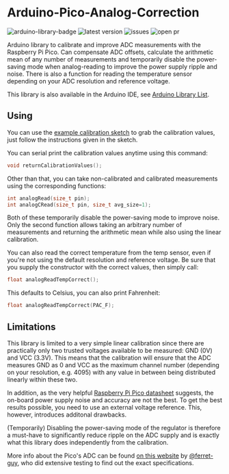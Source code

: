 # Arduino-Pico-Analog-Correction

![arduino-library-badge](https://www.ardu-badge.com/badge/PicoAnalogCorrection.svg?) ![latest version](https://img.shields.io/github/release/Phoenix1747/Arduino-Pico-Analog-Correction.svg?) ![issues](https://img.shields.io/github/issues/Phoenix1747/Arduino-Pico-Analog-Correction.svg?) ![open pr](https://img.shields.io/github/issues-pr-raw/phoenix1747/Arduino-Pico-Analog-Correction.svg?)

Arduino library to calibrate and improve ADC measurements with the Raspberry Pi Pico. Can compensate ADC offsets, calculate the arithmetic mean of any number of measurements and temporarily disable the power-saving mode when analog-reading to improve the power supply ripple and noise.
There is also a function for reading the temperature sensor depending on your ADC resolution and reference voltage.

This library is also available in the Arduino IDE, see [Arduino Library List](https://www.arduinolibraries.info/libraries/pico-analog-correction).

## Using

You can use the [example calibration sketch](examples/SimpleCalibration) to grab the calibration values, just follow the instructions given in the sketch.

You can serial print the calibration values anytime using this command:

```cpp
void returnCalibrationValues();
```

Other than that, you can take non-calibrated and calibrated measurements using the corresponding functions:

```cpp
int analogRead(size_t pin);
int analogCRead(size_t pin, size_t avg_size=1);
```

Both of these temporarily disable the power-saving mode to improve noise. Only the second function allows taking an arbitrary number of measurements and returning the arithmetic mean while also using the linear calibration.

You can also read the correct temperature from the temp sensor, even if you're not using the default resolution and reference voltage. Be sure that you supply the constructor with the correct values, then simply call:

```cpp
float analogReadTempCorrect();
```

This defaults to Celsius, you can also print Fahrenheit:

```cpp
float analogReadTempCorrect(PAC_F);
```

## Limitations

This library is limited to a very simple linear calibration since there are practically only two trusted voltages available to be measured: GND (0V) and VCC (3.3V). This means that the calibration will ensure that the ADC measures GND as 0 and VCC as the maximum channel number (depending on your resolution, e.g. 4095) with any value in between being distributed linearly within these two.

In addition, as the very helpful [Raspberry Pi Pico datasheet](https://datasheets.raspberrypi.com/pico/pico-datasheet.pdf) suggests, the on-board power supply noise and accuracy are not the best. To get the best results possible, you need to use an external voltage reference. This, however, introduces additonal drawbacks.

(Temporarily) Disabling the power-saving mode of the regulator is therefore a must-have to significantly reduce ripple on the ADC supply and is exactly what this library does independently from the calibration.

More info about the Pico's ADC can be found [on this website](https://pico-adc.markomo.me/) by [@ferret-guy](https://github.com/ferret-guy), who did extensive testing to find out the exact specifications.
